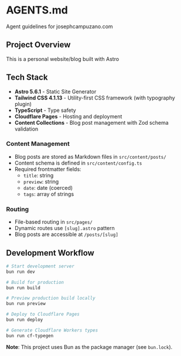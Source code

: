 # AGENTS.md

Agent guidelines for josephcampuzano.com

## Project Overview

This is a personal website/blog built with Astro

## Tech Stack

- **Astro 5.6.1** - Static Site Generator
- **Tailwind CSS 4.1.13** - Utility-first CSS framework (with typography plugin)
- **TypeScript** - Type safety
- **Cloudflare Pages** - Hosting and deployment
- **Content Collections** - Blog post management with Zod schema validation

### Content Management

- Blog posts are stored as Markdown files in `src/content/posts/`
- Content schema is defined in `src/content/config.ts`
- Required frontmatter fields:
  - `title`: string
  - `preview`: string
  - `date`: date (coerced)
  - `tags`: array of strings

### Routing

- File-based routing in `src/pages/`
- Dynamic routes use `[slug].astro` pattern
- Blog posts are accessible at `/posts/[slug]`

## Development Workflow

```bash
# Start development server
bun run dev

# Build for production
bun run build

# Preview production build locally
bun run preview

# Deploy to Cloudflare Pages
bun run deploy

# Generate Cloudflare Workers types
bun run cf-typegen
```

**Note**: This project uses Bun as the package manager (see `bun.lock`).
